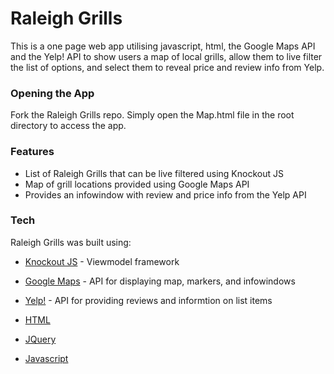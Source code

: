 # Raleigh Grills

This is a one page web app utilising javascript, html, the Google Maps API and the Yelp! API to show users a map of local grills, allow them to live filter the list of options, and select them to reveal price and review info from Yelp.

### Opening the App

Fork the Raleigh Grills repo.
Simply open the Map.html file in the root directory to access the app.

### Features

* List of Raleigh Grills that can be live filtered using Knockout JS
* Map of grill locations provided using Google Maps API
* Provides an infowindow with review and price info from the Yelp API

### Tech
Raleigh Grills was built using:
* [Knockout JS] - Viewmodel framework
* [Google Maps] - API for displaying map, markers, and infowindows
* [Yelp!] - API for providing reviews and informtion on list items
* [HTML]
* [JQuery]
* [Javascript]


   [Knockout JS]: <https://knockoutjs.com>
   [Google Maps]: <https://developers.google.com/maps/>
   [Yelp!]: <https://www.yelp.com/developers/documentation/v3>
   [HTML]: <https://www.w3schools.com/html/>
   [JQuery]: <https://jquery.com>
   [Javascript]: <https://www.w3schools.com/javascript/>
